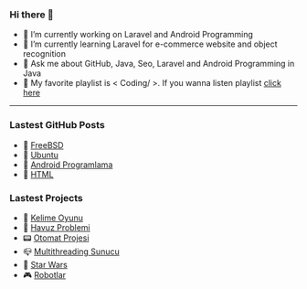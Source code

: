 ### Hi there 👋


- 🔭 I’m currently working on Laravel and Android Programming
- 🌱 I’m currently learning Laravel for e-commerce website and object recognition
- 💬 Ask me about GitHub, Java, Seo, Laravel and Android Programming in Java
- 🎼 My favorite playlist is < Coding/ >. If you wanna listen playlist [click here](https://open.spotify.com/playlist/7IImK40Rng4pclYflKPLs9?si=GbnLLfN5TfyrTAE2M5OQlg) 

<hr>

### Lastest GitHub Posts

- 📌 [FreeBSD](https://github.com/melikeoguz/FreeBSD)
- 📌 [Ubuntu](https://github.com/melikeoguz/Ubuntu)
- 📌 [Android Programlama](https://github.com/melikeoguz/Android-Programming)
- 📌 [HTML](https://github.com/melikeoguz/HTML)

### Lastest Projects

- 📱 [Kelime Oyunu](https://github.com/melikeoguz/Word-Game)
- 🚰 [Havuz Problemi](https://github.com/melikeoguz/Pool-Problem)
- 📟 [Otomat Projesi](https://github.com/melikeoguz/Automat-Project)
- 📪 [Multithreading Sunucu](https://github.com/melikeoguz/Multithreading-Project)
- 👾 [Star Wars](https://github.com/melikeoguz/Star-Wars-Game-Project)
- 🎮 [Robotlar](https://github.com/melikeoguz/Robots-Project)
